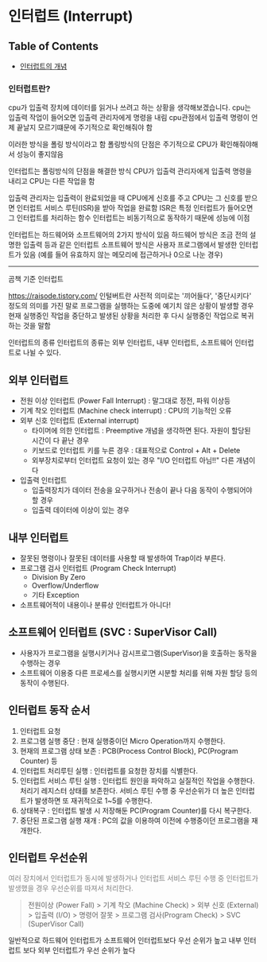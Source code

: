 # 인터럽트 (Interrupt)

## Table of Contents
* [인터럽트의 개념](#인터럽트란)

### 인터럽트란?
cpu가 입출력 장치에 데이터를 읽거나 쓰려고 하는 상황을 생각해보겠습니다.
cpu는 입출력 작업이 들어오면 입출력 관리자에게 명령을 내림
cpu관점에서 입출력 명령이 언제 끝날지 모르기떄문에
주기적으로 확인해줘야 함

이러한 방식을 폴링 방식이라고 함
폴링방식의 단점은 주기적으로 CPU가 확인해줘야해서 성능이 좋지않음

인터럽트는 폴링방식의 단점을 해결한 방식
CPU가 입출력 관리자에게 입출력 명령을 내리고 CPU는 다른 작업을 함

입출력 관리자는 입출력이 완료되었을 때 CPU에게 신호를 주고 CPU는 그 신호를 받으면
인터럽트 서비스 루틴(ISR)을 받아 작업을 완료함
ISR은 특정 인터럽트가 들어오면 그 인터럽트를 처리하는 함수
인터럽트는 비동기적으로 동작하기 때문에 성능에 이점

인터럽트는 하드웨어와 소프트웨어의 2가지 방식이 있음
하드웨어 방식은 조금 전의 설명한 입출력 등과 같은 인터럽트
소프트웨어 방식은 사용자 프로그램에서 발생한 인터럽트가 있음
(예를 들어 유효하지 않는 메모리에 접근하거나 0으로 나눈 경우)


---

곰책 기준
인터럽트

https://raisode.tistory.com/
인털버트란 사전적 의미로는 '끼어들다', '중단시키다' 정도의 의미를 가진 말로 프로그램을 실행하는 도중에 예기치 않은 상황이
발생할 경우 현재 실행중인 작업을 중단하고 발생된 상황을 처리한 후 다시 실행중인 작업으로 복귀하는 것을 말함

인터럽트의 종류
인터럽트의 종류는 외부 인터럽트, 내부 인터럽트, 소프트웨어 인터럽트로 나뉠 수 있다.

## 외부 인터럽트
* 전원 이상 인터럽트 (Power Fall Interrupt) : 말그대로 정전, 파워 이상등
* 기계 착오 인터럽트 (Machine check interrupt) : CPU의 기능적인 오류
* 외부 신호 인터럽트 (External interrupt) 
    - 타이머에 의한 인터럽트 : Preemptive 개념을 생각하면 된다. 자원이 할당된 시간이 다 끝난 경우
    - 키보드로 인터럽트 키를 누른 경우 : 대표적으로 Control + Alt + Delete
    - 외부장치로부터 인터럽트 요청이 있는 경우 "I/O 인터럽트 아님!!" 다른 개념이다
* 입출력 인터럽트
    - 입출력장치가 데이터 전송을 요구하거나 전송이 끝나 다음 동작이 수행되어야 할 경우
    - 입출력 데이터에 이상이 있는 경우

## 내부 인터럽트
* 잘못된 명령이나 잘못된 데이터를 사용할 때 발생하여 Trap이라 부른다.
* 프로그램 검사 인터럽트 (Program Check Interrupt)
    - Division By Zero
    - Overflow/Underflow
    - 기타 Exception
* 소프트웨어적이 내용이나 분류상 인터럽트가 아니다!

## 소프트웨어 인터럽트 (SVC : SuperVisor Call)
* 사용자가 프로그램을 실행시키거나 감시프로그램(SuperVisor)을 호출하는 동작을 수행하는 경우
* 소프트웨어 이용중 다른 프로세스를 실행시키면 시분할 처리를 위해 자원 할당 등의 동작이 수행된다.

## 인터럽트 동작 순서
1. 인터럽트 요청
2. 프로그램 실행 중단 : 현재 실행중이던 Micro Operation까지 수행한다.
3. 현재의 프로그램 상태 보존 : PCB(Process Control Block), PC(Program Counter) 등
4. 인터럽트 처리루틴 실행 : 인터럽트를 요청한 장치를 식별한다.
5. 인터럽트 서비스 루틴 실행 : 인터럽트 원인을 파악하고 실질적인 작업을 수행한다. 처리기 레지스터 상태를 보존한다. 서비스 루틴 수행 중 우선순위가 더 높은 인터럽트가 발생하면 또 재귀적으로 1~5를 수행한다.
6. 상태복구 : 인터럽트 발생 시 저장해둔 PC(Program Counter)를 다시 복구한다.
7. 중단된 프로그램 실행 재개 : PC의 값을 이용하여 이전에 수행중이던 프로그램을 재개한다.

## 인터럽트 우선순위
<font color="grey">여러 장치에서 인터럽트가 동시에 발생하거나 인터럽트 서비스 루틴 수행 중 인터럽트가 발생했을 경우 우선순위를 따져서 처리한다.</font>

>전원이상 (Power Fall) > 기계 착오 (Machine Check) > 외부 신호 (External) > 입출력 (I/O) > 명령어 잘못 > 프로그램 검사(Program Check) > SVC (SuperVisor Call)

일반적으로 하드웨어 인터럽트가 소프트웨어 인터럽트보다 우선 순위가 높고 내부 인터럽트 보다 외부 인터럽트가 우선 순위가 높다


 